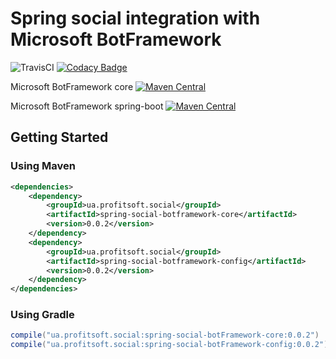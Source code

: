 # Spring social integration with Microsoft BotFramework
![TravisCI](https://travis-ci.org/antonleliuk/spring-social-botFramework.svg?branch=master)
[![Codacy Badge](https://api.codacy.com/project/badge/Grade/d8c5d43477e944678b7815ee9d52c41a)](https://www.codacy.com/app/antonleliuk/spring-social-botFramework?utm_source=github.com&amp;utm_medium=referral&amp;utm_content=antonleliuk/spring-social-botFramework&amp;utm_campaign=Badge_Grade)

Microsoft BotFramework core 
[![Maven Central](https://maven-badges.herokuapp.com/maven-central/ua.profitsoft.social/spring-social-botFramework-core/badge.svg)](https://maven-badges.herokuapp.com/maven-central/ua.profitsoft.social/spring-social-botFramework-core)

Microsoft BotFramework spring-boot
[![Maven Central](https://maven-badges.herokuapp.com/maven-central/ua.profitsoft.social/spring-social-botFramework-config/badge.svg)](https://maven-badges.herokuapp.com/maven-central/ua.profitsoft.social/spring-social-botFramework-config)

## Getting Started
### Using Maven
```xml
<dependencies>
    <dependency>
        <groupId>ua.profitsoft.social</groupId>
        <artifactId>spring-social-botframework-core</artifactId>
        <version>0.0.2</version>
    </dependency>
    <dependency>
        <groupId>ua.profitsoft.social</groupId>
        <artifactId>spring-social-botframework-config</artifactId>
        <version>0.0.2</version>
    </dependency>
</dependencies>

```

### Using Gradle
```groovy
compile("ua.profitsoft.social:spring-social-botFramework-core:0.0.2")
compile("ua.profitsoft.social:spring-social-botFramework-config:0.0.2")
```